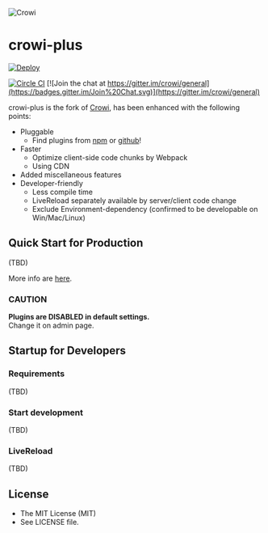 ![Crowi](http://res.cloudinary.com/hrscywv4p/image/upload/c_limit,f_auto,h_900,q_80,w_1200/v1/199673/https_www_filepicker_io_api_file_VpYEP32ZQyCZ85u6XCXo_zskpra.png)

crowi-plus
===========

[![Deploy](https://www.herokucdn.com/deploy/button.png)](https://heroku.com/deploy?template=https://github.com/crowi/crowi/tree/v1.6.0)

[![Circle CI](https://circleci.com/gh/crowi/crowi.svg?style=svg)](https://circleci.com/gh/crowi/crowi)
[![Join the chat at https://gitter.im/crowi/general](https://badges.gitter.im/Join%20Chat.svg)](https://gitter.im/crowi/general)


crowi-plus is the fork of [Crowi](https://github.com/crowi/crowi), has been enhanced with the following points:

* Pluggable
  * Find plugins from [npm](https://www.npmjs.com/browse/keyword/crowi-plugin) or [github](https://github.com/search?q=topic%3Acrowi-plugin)!
* Faster
  * Optimize client-side code chunks by Webpack
  * Using CDN
* Added miscellaneous features
* Developer-friendly
  * Less compile time
  * LiveReload separately available by server/client code change
  * Exclude Environment-dependency (confirmed to be developable on Win/Mac/Linux)
  

Quick Start for Production
---------------------------

(TBD)

More info are [here](https://github.com/crowi/crowi/wiki/Install-and-Configuration).

### CAUTION

**Plugins are DISABLED in default settings.**  
Change it on admin page.


Startup for Developers
-----------------------

### Requirements

(TBD)

### Start development

(TBD)

### LiveReload

(TBD)

License
---------

* The MIT License (MIT)
* See LICENSE file.
